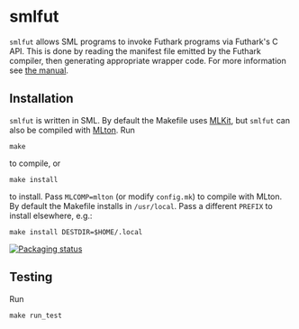 # smlfut

`smlfut` allows SML programs to invoke Futhark programs via Futhark's
C API.  This is done by reading the manifest file emitted by the
Futhark compiler, then generating appropriate wrapper code.  For more
information see [the
manual](https://github.com/diku-dk/smlfut/releases/download/latest/smlfut.pdf).

## Installation

`smlfut` is written in SML.  By default the Makefile uses
[MLKit](https://github.com/melsman/mlkit), but `smlfut` can also be
compiled with [MLton](https://mlton.org).  Run

    make

to compile, or

    make install

to install.  Pass `MLCOMP=mlton` (or modify `config.mk`) to compile
with MLton.  By default the Makefile installs in `/usr/local`.  Pass a
different `PREFIX` to install elsewhere, e.g.:

    make install DESTDIR=$HOME/.local

[![Packaging status](https://repology.org/badge/vertical-allrepos/smlfut.svg)](https://repology.org/project/smlfut/versions)

## Testing

Run

    make run_test
